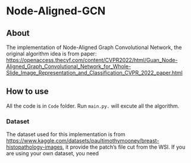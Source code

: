 # Node-Aligned-GCN
## About
The implementation of Node-Aligned Graph Convolutional Network, the original algorithm idea is from paper:
https://openaccess.thecvf.com/content/CVPR2022/html/Guan_Node-Aligned_Graph_Convolutional_Network_for_Whole-Slide_Image_Representation_and_Classification_CVPR_2022_paper.html
## How to use
All the code is in `Code` folder. Run `main.py.` will excute all the algorithm.
### Dataset
The dataset used for this implementation is from https://www.kaggle.com/datasets/paultimothymooney/breast-histopathology-images, it provide the patch’s file cut from the WSI. If you are using your own dataset, you need 
